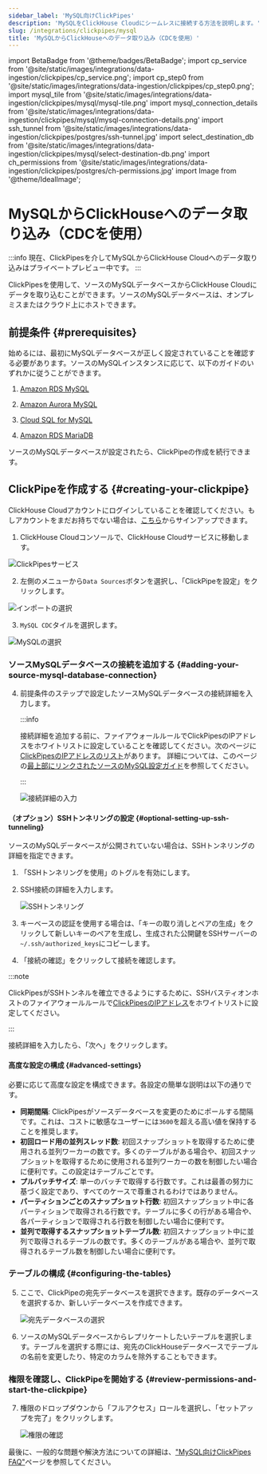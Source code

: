 ```yaml
---
sidebar_label: 'MySQL向けClickPipes'
description: 'MySQLをClickHouse Cloudにシームレスに接続する方法を説明します。'
slug: /integrations/clickpipes/mysql
title: 'MySQLからClickHouseへのデータ取り込み（CDCを使用）'
---
```


import BetaBadge from '@theme/badges/BetaBadge';
import cp_service from '@site/static/images/integrations/data-ingestion/clickpipes/cp_service.png';
import cp_step0 from '@site/static/images/integrations/data-ingestion/clickpipes/cp_step0.png';
import mysql_tile from '@site/static/images/integrations/data-ingestion/clickpipes/mysql/mysql-tile.png'
import mysql_connection_details from '@site/static/images/integrations/data-ingestion/clickpipes/mysql/mysql-connection-details.png'
import ssh_tunnel from '@site/static/images/integrations/data-ingestion/clickpipes/postgres/ssh-tunnel.jpg'
import select_destination_db from '@site/static/images/integrations/data-ingestion/clickpipes/mysql/select-destination-db.png'
import ch_permissions from '@site/static/images/integrations/data-ingestion/clickpipes/postgres/ch-permissions.jpg'
import Image from '@theme/IdealImage';


# MySQLからClickHouseへのデータ取り込み（CDCを使用）

<BetaBadge/>

:::info
現在、ClickPipesを介してMySQLからClickHouse Cloudへのデータ取り込みはプライベートプレビュー中です。
:::


ClickPipesを使用して、ソースのMySQLデータベースからClickHouse Cloudにデータを取り込むことができます。ソースのMySQLデータベースは、オンプレミスまたはクラウド上にホストできます。

## 前提条件 {#prerequisites}

始めるには、最初にMySQLデータベースが正しく設定されていることを確認する必要があります。ソースのMySQLインスタンスに応じて、以下のガイドのいずれかに従うことができます。

1. [Amazon RDS MySQL](./mysql/source/rds)

2. [Amazon Aurora MySQL](./mysql/source/aurora)

3. [Cloud SQL for MySQL](./mysql/source/gcp)

4. [Amazon RDS MariaDB](./mysql/source/rds_maria)

ソースのMySQLデータベースが設定されたら、ClickPipeの作成を続行できます。

## ClickPipeを作成する {#creating-your-clickpipe}

ClickHouse Cloudアカウントにログインしていることを確認してください。もしアカウントをまだお持ちでない場合は、[こちら](https://cloud.clickhouse.com/)からサインアップできます。

[//]: # (   TODO update image here)
1. ClickHouse Cloudコンソールで、ClickHouse Cloudサービスに移動します。

<Image img={cp_service} alt="ClickPipesサービス" size="lg" border/>

2. 左側のメニューから`Data Sources`ボタンを選択し、「ClickPipeを設定」をクリックします。

<Image img={cp_step0} alt="インポートの選択" size="lg" border/>

3. `MySQL CDC`タイルを選択します。

<Image img={mysql_tile} alt="MySQLの選択" size="lg" border/>

### ソースMySQLデータベースの接続を追加する {#adding-your-source-mysql-database-connection}

4. 前提条件のステップで設定したソースMySQLデータベースの接続詳細を入力します。

   :::info

   接続詳細を追加する前に、ファイアウォールルールでClickPipesのIPアドレスをホワイトリストに設定していることを確認してください。次のページに[ClickPipesのIPアドレスのリスト](../index.md#list-of-static-ips)があります。
   詳細については、このページの[最上部にリンクされたソースのMySQL設定ガイド](#prerequisites)を参照してください。

   :::

   <Image img={mysql_connection_details} alt="接続詳細の入力" size="lg" border/>

#### （オプション）SSHトンネリングの設定 {#optional-setting-up-ssh-tunneling}

ソースのMySQLデータベースが公開されていない場合は、SSHトンネリングの詳細を指定できます。

1. 「SSHトンネリングを使用」のトグルを有効にします。
2. SSH接続の詳細を入力します。

   <Image img={ssh_tunnel} alt="SSHトンネリング" size="lg" border/>

3. キーベースの認証を使用する場合は、「キーの取り消しとペアの生成」をクリックして新しいキーのペアを生成し、生成された公開鍵をSSHサーバーの`~/.ssh/authorized_keys`にコピーします。
4. 「接続の確認」をクリックして接続を確認します。

:::note

ClickPipesがSSHトンネルを確立できるようにするために、SSHバスティオンホストのファイアウォールルールで[ClickPipesのIPアドレス](../clickpipes#list-of-static-ips)をホワイトリストに設定してください。

:::

接続詳細を入力したら、「次へ」をクリックします。

#### 高度な設定の構成 {#advanced-settings}

必要に応じて高度な設定を構成できます。各設定の簡単な説明は以下の通りです。

- **同期間隔**: ClickPipesがソースデータベースを変更のためにポールする間隔です。これは、コストに敏感なユーザーには`3600`を超える高い値を保持することを推奨します。
- **初回ロード用の並列スレッド数**: 初回スナップショットを取得するために使用される並列ワーカーの数です。多くのテーブルがある場合や、初回スナップショットを取得するために使用される並列ワーカーの数を制御したい場合に便利です。この設定はテーブルごとです。
- **プルバッチサイズ**: 単一のバッチで取得する行数です。これは最善の努力に基づく設定であり、すべてのケースで尊重されるわけではありません。
- **パーティションごとのスナップショット行数**: 初回スナップショット中に各パーティションで取得される行数です。テーブルに多くの行がある場合や、各パーティションで取得される行数を制御したい場合に便利です。
- **並列で取得するスナップショットテーブル数**: 初回スナップショット中に並列で取得されるテーブルの数です。多くのテーブルがある場合や、並列で取得されるテーブル数を制御したい場合に便利です。

### テーブルの構成 {#configuring-the-tables}

5. ここで、ClickPipeの宛先データベースを選択できます。既存のデータベースを選択するか、新しいデータベースを作成できます。

   <Image img={select_destination_db} alt="宛先データベースの選択" size="lg" border/>

6. ソースのMySQLデータベースからレプリケートしたいテーブルを選択します。テーブルを選択する際には、宛先のClickHouseデータベースでテーブルの名前を変更したり、特定のカラムを除外することもできます。

### 権限を確認し、ClickPipeを開始する {#review-permissions-and-start-the-clickpipe}

7. 権限のドロップダウンから「フルアクセス」ロールを選択し、「セットアップを完了」をクリックします。

   <Image img={ch_permissions} alt="権限の確認" size="lg" border/>

最後に、一般的な問題や解決方法についての詳細は、["MySQL向けClickPipes FAQ"](/integrations/clickpipes/mysql/faq)ページを参照してください。
